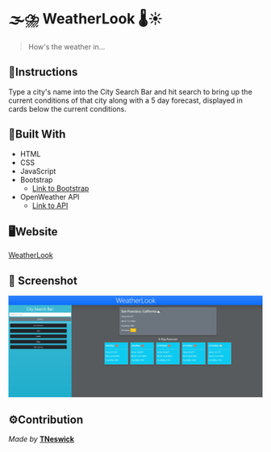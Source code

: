 # 🌫⛈ WeatherLook 🌡☀
>How's the weather in...

## 📃Instructions
Type a city's name into the City Search Bar and hit search to bring up the current conditions of that city along with a 5 day forecast, displayed in cards below the current conditions.

## 🔨Built With
- HTML
- CSS
- JavaScript
- Bootstrap
    - [Link to Bootstrap](https://getbootstrap.com/)
- OpenWeather API
    - [Link to API](https://openweathermap.org/api/)

## 🖥Website
[WeatherLook](https://tneswick.github.io/WeatherLook/)

## 📸 Screenshot
![Screenshot of WeatherLook](./assets/images/Screenshot.png)

## ⚙Contribution
*Made by* **[TNeswick](https://github.com/Tneswick/)**